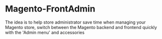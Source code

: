 Magento-FrontAdmin
==================

The idea is to help store administrator save time when managing your Magento store, switch between the Magento backend and frontend quickly with the 'Admin menu' and accessories
